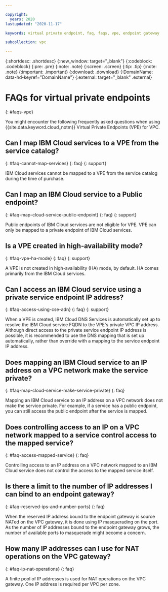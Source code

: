 ```yaml
---

copyright:
  years: 2020
lastupdated: "2020-11-17"

keywords: virtual private endpoint, faq, faqs, vpe, endpoint gateway

subcollection: vpc

---
```


{:shortdesc: .shortdesc}
{:new_window: target="_blank"}
{:codeblock: .codeblock}
{:pre: .pre}
{:note: .note}
{:screen: .screen}
{:tip: .tip}
{:note: .note}
{:important: .important}
{:download: .download}
{:DomainName: data-hd-keyref="DomainName"}
{:external: target="_blank" .external}

# FAQs for virtual private endpoints
{: #faqs-vpe}

You might encounter the following frequently asked questions when using {{site.data.keyword.cloud_notm}} Virtual Private Endpoints (VPE) for VPC.

## Can I map IBM Cloud services to a VPE from the service catalog?
{: #faq-cannot-map-services}
{: faq}
{: support}

IBM Cloud services cannot be mapped to a VPE from the service catalog during the time of purchase.

## Can I map an IBM Cloud service to a Public endpoint?
{: #faq-map-cloud-service-public-endpoint}
{: faq}
{: support}

Public endpoints of IBM Cloud services are not eligible for VPE. VPE can only be mapped to a private endpoint of IBM Cloud services.

## Is a VPE created in high-availability mode?
{: #faq-vpe-ha-mode}
{: faq}
{: support}

A VPE is not created in high-availability (HA) mode, by default. HA comes primarily from the IBM Cloud services.

## Can I access an IBM Cloud service using a private service endpoint IP address?
{: #faq-access-using-cse-adn}
{: faq}
{: support}

When a VPE is created, IBM Cloud DNS Services is automatically set up to resolve the IBM Cloud service FQDN to the VPE's private VPC IP address. Although direct access to the private service endpoint IP address is possible, it is recommended to use the DNS mapping that is set up automatically, rather than override with a mapping to the service endpoint IP address.

## Does mapping an IBM Cloud service to an IP address on a VPC network make the service private?
{: #faq-map-cloud-service-make-service-private}
{: faq}

Mapping an IBM Cloud service to an IP address on a VPC network does not make the service private. For example, if a service has
a public endpoint, you can still access the public endpoint after the service is mapped.

## Does controlling access to an IP on a VPC network mapped to a service control access to the mapped service?
{: #faq-access-mapped-service}
{: faq}

Controlling access to an IP address on a VPC network mapped to an IBM Cloud service does not control the access to the mapped service itself.

## Is there a limit to the number of IP addresses I can bind to an endpoint gateway?
{: #faq-reserved-ips-and-number-ports}
{: faq}

When the reserved IP address bound to the endpoint gateway is source NATed on the VPC gateway, it is done using IP masquerading on the port. As the number of IP addresses bound to the endpoint gateway grows, the number of available ports to masquerade might become a concern.

## How many IP addresses can I use for NAT operations on the VPC gateway?
{: #faq-ip-nat-operations}
{: faq}

A finite pool of IP addresses is used for NAT operations on the VPC gateway. One IP address is required per VPC per zone.  
